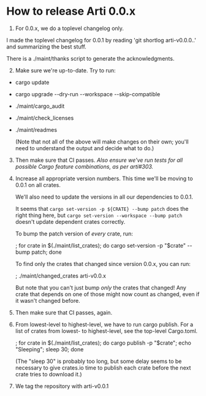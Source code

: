 # How to release Arti 0.0.x

1. For 0.0.x, we do a toplevel changelog only.

  I made the toplevel changelog for 0.0.1 by reading 'git shortlog
  arti-v0.0.0..' and summarizing the best stuff.

  There is a ./maint/thanks script to generate the acknowledgments.

2. Make sure we're up-to-date.  Try to run:
  * cargo update
  * cargo upgrade --dry-run --workspace --skip-compatible
  * ./maint/cargo_audit
  * ./maint/check_licenses
  * ./maint/readmes

    (Note that not all of the above will make changes on their own; you'll
    need to understand the output and decide what to do.)

3. Then make sure that CI passes. *Also ensure we've run tests for all
  possible Cargo feature combinations, as per arti#303.*

4. Increase all appropriate version numbers.  This time we'll be moving to
   0.0.1 on all crates.

   We'll also need to update the versions in all our dependencies to 0.0.1.

   It seems that `cargo set-version -p ${CRATE} --bump patch` does the right
   thing here, but `cargo set-version --workspace --bump patch` doesn't
   update dependent crates correctly.

   To bump the patch version of _every_ crate, run:

   ; for crate in $(./maint/list_crates); do cargo set-version -p "$crate" --bump patch; done

   To find only the crates that changed since version 0.0.x, you can run:

   ; ./maint/changed_crates arti-v0.0.x

   But note that you can't just bump _only_ the crates that changed!  Any
   crate that depends on one of those might now count as changed, even if
   it wasn't changed before.

5. Then make sure that CI passes, again.

6. From lowest-level to highest-level, we have to run cargo publish.  For
   a list of crates from lowest- to highest-level, see the top-level
   Cargo.toml.

   ; for crate in $(./maint/list_crates); do cargo publish -p "$crate"; echo "Sleeping"; sleep 30; done

    (The "sleep 30" is probably too long, but some delay seems to be
    necessary to give crates.io time to publish each crate before the next
    crate tries to download it.)

7. We tag the repository with arti-v0.0.1
